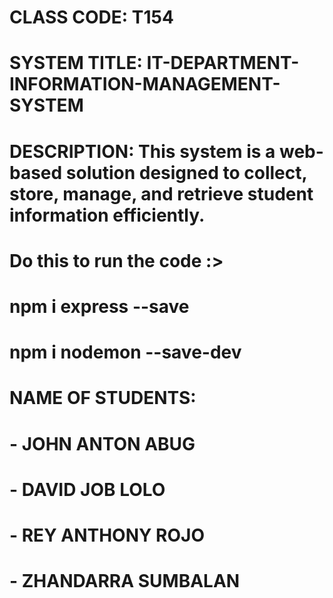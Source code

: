 # CLASS CODE: T154

# SYSTEM TITLE: IT-DEPARTMENT-INFORMATION-MANAGEMENT-SYSTEM

# DESCRIPTION: This system is a web-based solution designed to collect, store, manage, and retrieve student information efficiently.

# Do this to run the code :>

# npm i express --save

# npm i nodemon --save-dev

# NAME OF STUDENTS:

# - JOHN ANTON ABUG

# - DAVID JOB LOLO

# - REY ANTHONY ROJO

# - ZHANDARRA SUMBALAN
